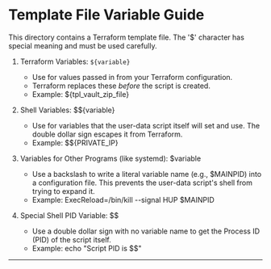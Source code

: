 # Template File Variable Guide

This directory contains a Terraform template file. The '$' character has
special meaning and must be used carefully.

1. Terraform Variables: `${variable}`
   - Use for values passed in from your Terraform configuration.
   - Terraform replaces these *before* the script is created.
   - Example: ${tpl_vault_zip_file}

2. Shell Variables: $${variable}
   - Use for variables that the user-data script itself will set
     and use. The double dollar sign escapes it from Terraform.
   - Example: $${PRIVATE_IP}

3. Variables for Other Programs (like systemd): \$variable
   - Use a backslash to write a literal variable name (e.g., $MAINPID)
     into a configuration file. This prevents the user-data script's
     shell from trying to expand it.
   - Example: ExecReload=/bin/kill --signal HUP \$MAINPID

4. Special Shell PID Variable: $$
   - Use a double dollar sign with no variable name to get the
     Process ID (PID) of the script itself.
   - Example: echo "Script PID is $$"
--------------------------------------------------------------------

